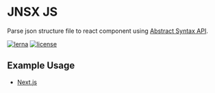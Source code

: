 # JNSX JS

Parse json structure file to react component using [Abstract Syntax API](https://en.wikipedia.org/wiki/Abstract_syntax_tree).

[![lerna](https://img.shields.io/badge/maintained%20with-lerna-cc00ff.svg)](https://lerna.js.org/)
[![license](https://img.shields.io/badge/license-MIT-blue.svg)](https://github.com/jsnx-js/jsnx/blob/main/LICENSE)

## Example Usage

- [Next.js](packages/nextjs/README.md)
